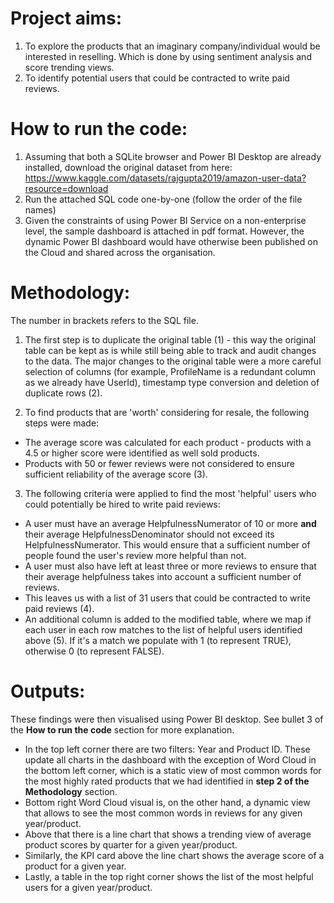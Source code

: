 # Project aims:
1. To explore the products that an imaginary company/individual would be interested in reselling. Which is done by using sentiment analysis and score trending views. 
2. To identify potential users that could be contracted to write paid reviews.

# How to run the code:
1. Assuming that both a SQLite browser and Power BI Desktop are already installed, download the original dataset from here: https://www.kaggle.com/datasets/rajgupta2019/amazon-user-data?resource=download
2. Run the attached SQL code one-by-one (follow the order of the file names)
3. Given the constraints of using Power BI Service on a non-enterprise level, the sample dashboard is attached in pdf format. However, the dynamic Power BI dashboard would have otherwise been published on the Cloud and shared across the organisation.

# Methodology:
The number in brackets refers to the SQL file.

1. The first step is to duplicate the original table (1) - this way the original table can be kept as is while still being able to track and audit changes to the data. The major changes to the original table were a more careful selection of columns (for example, ProfileName is a redundant column as we already have UserId), timestamp type conversion and deletion of duplicate rows (2).

2. To find products that are 'worth' considering for resale, the following steps were made:
* The average score was calculated for each product - products with a 4.5 or higher score were identified as well sold products.
* Products with 50 or fewer reviews were not considered to ensure sufficient reliability of the average score (3). 

3. The following criteria were applied to find the most 'helpful' users who could potentially be hired to write paid reviews:
* A user must have an average HelpfulnessNumerator of 10 or more **and** their average HelpfulnessDenominator should not exceed its HelpfulnessNumerator. This would ensure that a sufficient number of people found the user's review more helpful than not.
* A user must also have left at least three or more reviews to ensure that their average helpfulness takes into account a sufficient number of reviews.
* This leaves us with a list of 31 users that could be contracted to write paid reviews (4).
* An additional column is added to the modified table, where we map if each user in each row matches to the list of helpful users identified above (5). If it's a match we populate with 1 (to represent TRUE), otherwise 0 (to represent FALSE).

# Outputs:
These findings were then visualised using Power BI desktop. See bullet 3 of the **How to run the code** section for more explanation.

* In the top left corner there are two filters: Year and Product ID. These update all charts in the dashboard with the exception of Word Cloud in the bottom left corner, which is a static view of most common words for the most highly rated products that we had identified in **step 2 of the Methodology** section.
* Bottom right Word Cloud visual is, on the other hand, a dynamic view that allows to see the most common words in reviews for any given year/product.
* Above that there is a line chart that shows a trending view of average product scores by quarter for a given year/product.
* Similarly, the KPI card above the line chart shows the average score of a product for a given year.
* Lastly, a table in the top right corner shows the list of the most helpful users for a given year/product.
